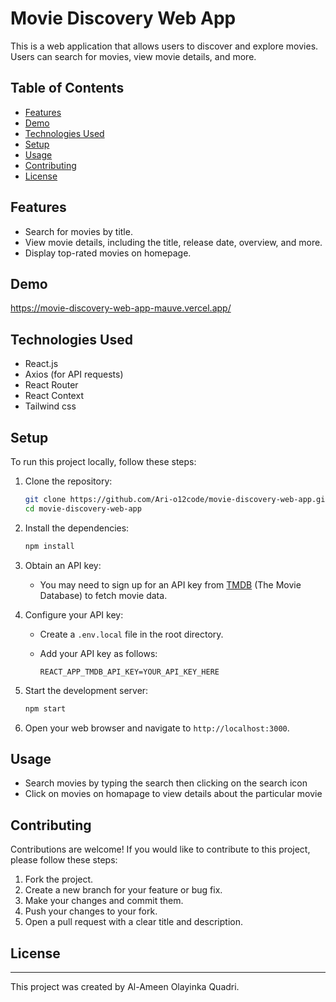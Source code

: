 # Movie Discovery Web App

This is a web application that allows users to discover and explore movies. Users can search for movies, view movie details, and more.

## Table of Contents

- [Features](#features)
- [Demo](#demo)
- [Technologies Used](#technologies-used)
- [Setup](#setup)
- [Usage](#usage)
- [Contributing](#contributing)
- [License](#license)

## Features

- Search for movies by title.
- View movie details, including the title, release date, overview, and more.
- Display top-rated movies on homepage.


## Demo

https://movie-discovery-web-app-mauve.vercel.app/

## Technologies Used

- React.js
- Axios (for API requests)
- React Router
- React Context
- Tailwind css

## Setup

To run this project locally, follow these steps:

1. Clone the repository:

   ```bash
   git clone https://github.com/Ari-o12code/movie-discovery-web-app.git
   cd movie-discovery-web-app
   ```

2. Install the dependencies:

   ```bash
   npm install
   ```

3. Obtain an API key:

   - You may need to sign up for an API key from [TMDB](https://www.themoviedb.org/documentation/api) (The Movie Database) to fetch movie data.

4. Configure your API key:

   - Create a `.env.local` file in the root directory.
   - Add your API key as follows:

     ```env
     REACT_APP_TMDB_API_KEY=YOUR_API_KEY_HERE
     ```

5. Start the development server:

   ```bash
   npm start
   ```

6. Open your web browser and navigate to `http://localhost:3000`.

## Usage

- Search movies by typing the search then clicking on the search icon
- Click on movies on homapage to view details about the particular movie

## Contributing

Contributions are welcome! If you would like to contribute to this project, please follow these steps:

1. Fork the project.
2. Create a new branch for your feature or bug fix.
3. Make your changes and commit them.
4. Push your changes to your fork.
5. Open a pull request with a clear title and description.

## License
---

This project was created by Al-Ameen Olayinka Quadri.
```
   
